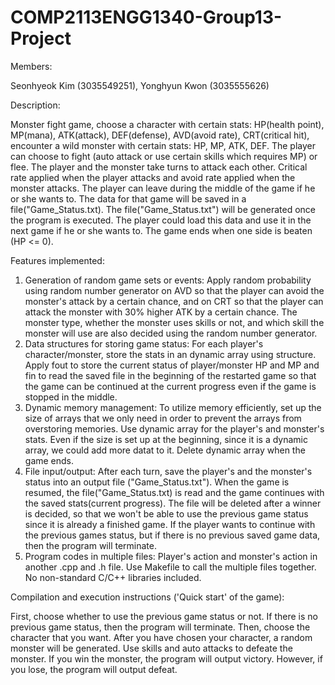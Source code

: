 # COMP2113ENGG1340-Group13-Project
Members: 

Seonhyeok Kim (3035549251), 
Yonghyun Kwon (3035555626)


Description: 

Monster fight game, choose a character with certain stats: HP(health point), MP(mana), ATK(attack), DEF(defense), AVD(avoid rate), CRT(critical hit), encounter a wild monster with certain stats: HP, MP, ATK, DEF. The player can choose to fight (auto attack or use certain skills which requires MP) or flee. The player and the monster take turns to attack each other. Critical rate applied when the player attacks and avoid rate applied when the monster attacks. The player can leave during the middle of the game if he or she wants to. The data for that game will be saved in a file("Game_Status.txt). The file("Game_Status.txt") will be generated once the program is executed. The player could load this data and use it in the next game if he or she wants to. The game ends when one side is beaten (HP <= 0).


Features implemented: 
1. Generation of random game sets or events: Apply random probability using random number generator on AVD so that the player can avoid the monster's attack by a certain chance, and on CRT so that the player can attack the monster with 30% higher ATK by a certain chance. The monster type, whether the monster uses skills or not, and which skill the monster will use are also decided using the random number generator.
2. Data structures for storing game status: For each player's character/monster, store the stats in an dynamic array using structure. Apply fout to store the current status of player/monster HP and MP and fin to read the saved file in the beginning of the restarted game so that the game can be continued at the current progress even if the game is stopped in the middle. 
3. Dynamic memory management: To utilize memory efficiently, set up the size of arrays that we only need in order to prevent the arrays from overstoring memories. Use dynamic array for the player's and monster's stats. Even if the size is set up at the beginning, since it is a dynamic array, we could add more datat to it. Delete dynamic array when the game ends.
4. File input/output: After each turn, save the player's and the monster's status into an output file ("Game_Status.txt"). When the game is resumed, the file("Game_Status.txt) is read and the game continues with the saved stats(current progress). The file will be deleted after a winner is decided, so that we won't be able to use the previous game status since it is already a finished game. If the player wants to continue with the previous games status, but if there is no previous saved game data, then the program will terminate. 
5. Program codes in multiple files: Player's action and monster's action in another .cpp and .h file. Use Makefile to call the multiple files together.
No non-standard C/C++ libraries included.


Compilation and execution instructions ('Quick start' of the game): 


First, choose whether to use the previous game status or not. If there is no previous game status, then the program will terminate. Then, choose the character that you want. After you have chosen your character, a random monster will be generated. Use skills and auto attacks to defeate the monster. If you win the monster, the program will output victory. However, if you lose, the program will output defeat.
